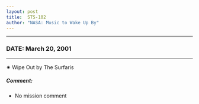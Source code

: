 ```yaml
---
layout: post
title:  STS-102
author: "NASA: Music to Wake Up By"
---
```


----
### DATE: March 20, 2001
----
✷ Wipe Out by The Surfaris

##### Comment:
* No mission comment
